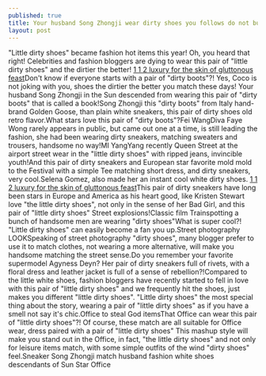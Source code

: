 ```yaml
---
published: true
title: Your husband Song Zhongji wear dirty shoes you follows do not buy!
layout: post
---
```

\"Little dirty shoes\" became fashion hot items this year! Oh, you heard that right! Celebrities and fashion bloggers are dying to wear this pair of \"little dirty shoes\" and the dirtier the better! [1 1 2 luxury for the skin of gluttonous feast](http://moschino2.jimdo.com/2016/02/14/1-1-2-luxury-for-the-skin-of-gluttonous-feast/)Don\'t know if everyone starts with a pair of \"dirty boots\"?! Yes, Coco is not joking with you, shoes the dirtier the better you match these days! Your husband Song Zhongji in the Sun descended from wearing this pair of \"dirty boots\" that is called a book!Song Zhongji this \"dirty boots\" from Italy hand-brand Golden Goose, than plain white sneakers, this pair of dirty shoes old retro flavor.What stars love this pair of \"dirty boots\"?Fei WangDiva Faye Wong rarely appears in public, but came out one at a time, is still leading the fashion, she had been wearing dirty sneakers, matching sweaters and trousers, handsome no way!MI YangYang recently Queen Street at the airport street wear in the \"little dirty shoes\" with ripped jeans, invincible youth!And this pair of dirty sneakers and European star favorite mold mold to the Festival with a simple Tee matching short dress, and dirty sneakers, very cool.Selena Gomez, also made her an instant cool white dirty shoes. [1 1 2 luxury for the skin of gluttonous feast](http://moschino2.jimdo.com/2016/02/14/1-1-2-luxury-for-the-skin-of-gluttonous-feast/)This pair of dirty sneakers have long been stars in Europe and America as his heart good, like Kristen Stewart love \"the little dirty shoes\", not only in the sense of her Bad Girl, and this pair of \"little dirty shoes\" Street explosions!Classic film Trainspotting a bunch of handsome men are wearing \"dirty shoes\"What is super cool?! \"Little dirty shoes\" can easily become a fan you up.Street photography LOOKSpeaking of street photography \"dirty shoes\", many blogger prefer to use it to match clothes, not wearing a more alternative, will make you handsome matching the street sense.Do you remember your favorite supermodel Agyness Deyn? Her pair of dirty sneakers full of rivets, with a floral dress and leather jacket is full of a sense of rebellion?!Compared to the little white shoes, fashion bloggers have recently started to fell in love with this pair of \"little dirty shoes\" and we frequently hit the shoes, just makes you different \"little dirty shoes\". \"Little dirty shoes\" the most special thing about the story, wearing a pair of \"little dirty shoes\" as if you have a smell not say it\'s chic.Office to steal God itemsThat Office can wear this pair of \"little dirty shoes\"?! Of course, these match are all suitable for Office wear, dress paired with a pair of \"little dirty shoes\" This mashup style will make you stand out in the Office, in fact, \"the little dirty shoes\" and not only for leisure items match, with some simple outfits of the wind \"dirty shoes\" feel.Sneaker Song Zhongji match husband fashion white shoes descendants of Sun Star Office